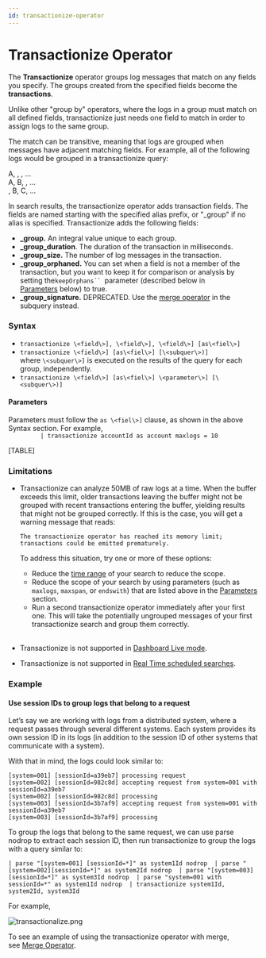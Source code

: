 ```yaml
---
id: transactionize-operator
---
```


# Transactionize Operator

The **Transactionize** operator groups log messages that match on any
fields you specify. The groups created from the specified fields become
the **transactions**.

Unlike other "group by" operators, where the logs in a group must match
on all defined fields, transactionize just needs one field to match in
order to assign logs to the same group.

The match can be transitive, meaning that logs are grouped when messages
have adjacent matching fields. For example, all of the following logs
would be grouped in a transactionize query:

A, , , ...  
A, B, , ...  
, B, C, ...

In search results, the transactionize operator adds transaction fields.
The fields are named starting with the specified alias prefix, or
"\_group" if no alias is specified. Transactionize adds the following
fields:

* **\_group.** An integral value unique to each group.
* **\_group_duration**. The duration of the transaction in
    milliseconds.
* **\_group_size.** The number of log messages in the transaction.
* **\_group_orphaned.** You can set when a field is not a member of
    the transaction, but you want to keep it for comparison or analysis
    by setting the`keepOrphans`` `parameter (described below in
    [Parameters](./Transactionize-operator.md "Transactionize Operator") below)
    to true.
* **\_group_signature.** DEPRECATED. Use the [merge
    operator](Merge-Operator.md "Merge operator") in the subquery
    instead.

### Syntax

* `transactionize \<field\>], \<field\>], \<field\>] [as\<fiel\>]`
* `transactionize \<field\>] [as\<fiel\>] [\<subquer\>)]`  
    where `\<subquer\>]` is executed on the results of the query for
    each group, independently.
* `transactionize \<field\>] [as\<fiel\>] \<parameter\>] [\<subquer\>)]`

#### Parameters

Parameters must follow the `as \<fiel\>]` clause, as shown in the above
Syntax section. For example,   
`         | transactionize accountId as account maxlogs = 10`

[TABLE]

### Limitations

* Transactionize can analyze 50MB of raw logs at a time. When the
    buffer exceeds this limit, older transactions leaving the buffer
    might not be grouped with recent transactions entering the buffer,
    yielding results that might not be grouped correctly. If this is the
    case, you will get a warning message that reads:  
      
    `The transactionize operator has reached its memory limit; transactions could be emitted prematurely.`  
      
    To address this situation, try one or more of these options:
    * Reduce the [time
        range](../../Get-Started-with-Search/How-to-Build-a-Search/Set-the-Time-Range.md "Set the Time Range") of
        your search to reduce the scope.
    * Reduce the scope of your search by using parameters (such as
        `maxlogs`, `maxspan`, or `endswith`) that are listed above in
        the
        [Parameters](./Transactionize-operator.md "Transactionize Operator")
        section.
    * Run a second transactionize operator immediately after your
        first one. This will take the potentially ungrouped messages of
        your first transactionize search and group them correctly.  
         
* Transactionize is not supported in [Dashboard Live
    mode](../../../Visualizations-and-Alerts/Dashboards/Restricted_Operators_in_Dashboards.md "Restricted Operators in Dashboards").
* Transactionize is not supported in [Real Time scheduled
    searches](../../../Visualizations-and-Alerts/Alerts/Scheduled-Searches/Create_a_Real_Time_Alert.md "Create a Real Time Alert").

### Example

#### Use session IDs to group logs that belong to a request

Let’s say we are working with logs from a distributed system, where a
request passes through several different systems. Each system provides
its own session ID in its logs (in addition to the session ID of other
systems that communicate with a system).

With that in mind, the logs could look similar to:

    [system=001] [sessionId=a39eb7] processing request
    [system=002] [sessionId=982c8d] accepting request from system=001 with sessionId=a39eb7
    [system=002] [sessionId=982c8d] processing
    [system=003] [sessionId=3b7af9] accepting request from system=001 with sessionId=a39eb7
    [system=003] [sessionId=3b7af9] processing

To group the logs that belong to the same request, we can use parse
nodrop to extract each session ID, then run transactionize to group the
logs with a query similar to:

`| parse "[system=001] [sessionId=*]" as system1Id nodrop  | parse "[system=002][sessionId=*]" as system2Id nodrop  | parse "[system=003][sessionId=*]" as system3Id nodrop  | parse "system=001 with sessionId=*" as system1Id nodrop  | transactionize system1Id, system2Id, system3Id`

For example,

![transactionalize.png](../../static/img/search-query-language/Transaction-Analytics/Transactionize-operator/transactionalize.png)

To see an example of using the transactionize operator with merge,
see [Merge Operator](Merge-Operator.md "Merge Operator"). 
